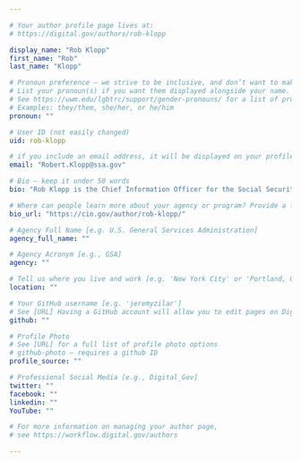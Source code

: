 ```yaml
---

# Your author profile page lives at:
# https://digital.gov/authors/rob-klopp

display_name: "Rob Klopp"
first_name: "Rob"
last_name: "Klopp"

# Pronoun preference — we strive to be inclusive, and don’t want to make assumptions on a person’s first name (be it a gender-neutral name, or is one more common in languages other than English). Learn more http://www.MyPronouns.org
# List your pronoun(s) if you want them displayed alongside your name. Leave it blank and we'll use just your name.
# See https://uwm.edu/lgbtrc/support/gender-pronouns/ for a list of pronouns
# Examples: they/them, she/her, or he/him
pronoun: ""

# User ID (not easily changed)
uid: rob-klopp

# if you include an email address, it will be displayed on your profile page
email: "Robert.Klopp@ssa.gov"

# Bio — keep it under 50 words
bio: "Rob Klopp is the Chief Information Officer for the Social Security Administration. Rob’s started at the Agency as the CTO in January of 2015 and assumed the role of CIO and DC of Systems the following August. Rob was recruited by the United States Digital Services team specifically to support the Agency. Rob also publishes a popular blog on database technology: the Database Fog Blog; which can be found at http://skylandtech.net/."

# Where can people learn more about your agency or program? Provide a full URL [e.g. 'https://www.example.gov/']
bio_url: "https://cio.gov/author/rob-klopp/"

# Agency Full Name [e.g. U.S. General Services Administration]
agency_full_name: ""

# Agency Acronym [e.g., GSA]
agency: ""

# Tell us where you live and work [e.g. 'New York City' or 'Portland, OR']
location: ""

# Your GitHub username [e.g. 'jeremyzilar']
# See [URL] Having a GitHub account will allow you to edit pages on DigitalGov. The image used in your GitHub account can also be used to populate your digital.gov profile photo.
github: ""

# Profile Photo
# See [URL] for a full list of profile photo options
# github-photo — requires a github ID
profile_source: ""

# Professional Social Media [e.g., Digital_Gov]
twitter: ""
facebook: ""
linkedin: ""
YouTube: ""

# For more information on managing your author page,
# see https://workflow.digital.gov/authors

---
```

